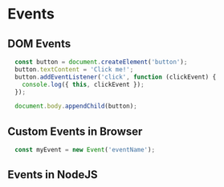 # Events

## DOM Events

```javascript
  const button = document.createElement('button');
  button.textContent = 'Click me!';
  button.addEventListener('click', function (clickEvent) {
    console.log({ this, clickEvent });
  });

  document.body.appendChild(button);
```

## Custom Events in Browser

```javascript
  const myEvent = new Event('eventName');

```


## Events in NodeJS

```javascript
  
```
